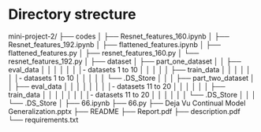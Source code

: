 # Directory strecture

mini-project-2/
├── codes
│   ├── Resnet_features_160.ipynb
│   ├── Resnet_features_192.ipynb
│   ├── flattened_features.ipynb
│   ├── flattened_features.py
│   ├── resnet_features_160.py
│   └── resnet_features_192.py
│
├── dataset
│   ├── part_one_dataset
│   │   ├── eval_data
│   │   │
│   │   │   │- datasets 1 to 10
│   │   │
│   │   ├── train_data
│   │   │
│   │   │   │- datasets 1 to 10
│   │   │
│   │   └── .DS_Store
│   │
│   ├── part_two_dataset
│   │   ├── eval_data
│   │   │   │
│   │   │   │- datasets 11 to 20
│   │   │   │
│   │   ├── train_data
│   │   │   │
│   │   │   │- datasets 11 to 20
│   │   │   │
│   │   └── .DS_Store
│   │
│   └── .DS_Store
│
├── 66.ipynb
├── 66.py
├── Deja Vu Continual Model Generalization.pptx
├── README
├── Report.pdf
├── description.pdf
└── requirements.txt
